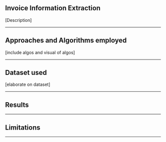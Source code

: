 ## Invoice Information Extraction

[Description]

---
## Approaches and Algorithms employed

[include algos and visual of algos]

---

## Dataset used

[elaborate on dataset]

---
## Results

---
## Limitations

---